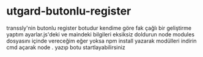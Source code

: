 # utgard-butonlu-register
transsly'nin butonlu register botudur kendime göre fak çağlı bir geliştirme yaptım 
ayarlar.js'deki ve maindeki bilgileri eksiksiz doldurun node modules dosyasını içinde vereceğim eğer yoksa npm install yazarak modülleri indirin cmd açarak node . yazıp botu startlayabilirsiniz
